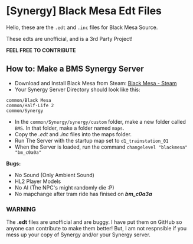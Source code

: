 [Synergy] Black Mesa Edt Files
===========
Hello, these are the `.edt` and `.inc` files for Black Mesa Source.

These edts are unofficial, and is a 3rd Party Project!

**FEEL FREE TO CONTRIBUTE**

## How to: Make a BMS Synergy Server
- Download and Install Black Mesa from Steam: [Black Mesa - Steam](http://store.steampowered.com/app/362890/Black_Mesa)
- Your Synergy Server Directory should look like this:
```
common/Black Mesa
common/Half-Life 2
common/Synergy
```
- In the `common/Synergy/synergy/custom` folder, make a new folder called `BMS`. In that folder, make a folder named `maps`.
- Copy the *.edt* and *.inc* files into the maps folder.
- Run The Server with the startup map set to `d1_trainstation_01`
- When the Server is loaded, run the command `changelevel "blackmesa" "bm_c0a0a"`

**Bugs:**
- No Sound (Only Ambient Sound)
- HL2 Player Models
- No AI (The NPC's might randomly die :P)
- No mapchange after tram ride has finised on ***bm_c0a3a***

### WARNING
The **.edt** files are unofficial and are buggy. I have put them on GitHub so anyone can contribute to make them better! But, I am not respnsible if you mess up your copy of Synergy and/or your Synergy server.
